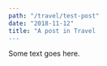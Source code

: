 ```yaml
---
path: "/travel/test-post"
date: "2018-11-12"
title: "A post in Travel
---
```


Some text goes here.

